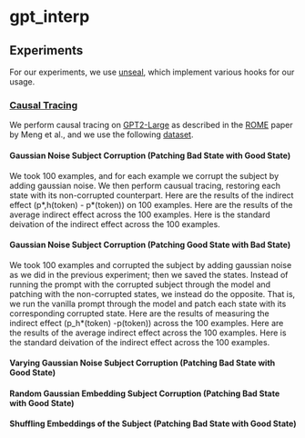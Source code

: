 # gpt_interp

## Experiments

For our experiments, we use [unseal](https://github.com/TomFrederik/unseal/), which implement various hooks for our usage.

### <u>Causal Tracing</u>

We perform causal tracing on [GPT2-Large](https://huggingface.co/gpt2-large) as described in the [ROME](https://arxiv.org/abs/2202.05262) paper by Meng et al., and we use the following [dataset](https://drive.google.com/file/d/1u6wKzi26vvQ18LlD7UtIZnQxmIjNsCFn/view).

#### Gaussian Noise Subject Corruption (Patching Bad State with Good State)
We took 100 examples, and for each example we corrupt the subject by adding gaussian noise. We then perform causual tracing, restoring each state with its non-corrupted counterpart. Here are the results of the indirect effect (p*,h(token) - p*(token)) on 100 examples. Here are the results of the average indirect effect across the 100 examples. Here is the standard deivation of the indirect effect across the 100 examples.

#### Gaussian Noise Subject Corruption (Patching Good State with Bad State)
We took 100 examples and corrupted the subject by adding gaussian noise as we did in the previous experiment; then we saved the states. Instead of running 
the prompt with the corrupted subject through the model and patching with the non-corrupted states, we instead do the opposite. That is, we run the vanilla prompt through the model and patch each state with its corresponding corrupted state. Here are the results of measuring the indirect effect (p_h*(token) -p(token)) across the 100 examples. Here are the results of the average indirect effect across the 100 examples. Here is the standard deivation of the indirect effect across the 100 examples.

#### Varying Gaussian Noise Subject Corruption (Patching Bad State with Good State)

#### Random Gaussian Embedding Subject Corruption (Patching Bad State with Good State)

#### Shuffling Embeddings of the Subject (Patching Bad State with Good State)
